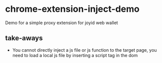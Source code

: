 # chrome-extension-inject-demo
Demo for a simple proxy extension for joyid web wallet

## take-aways 

- You cannot directly inject a js file or js function to the target page, you need to load a local js file by inserting a script tag in the dom
